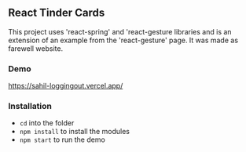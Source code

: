 
## React Tinder Cards

This project uses 'react-spring' and 'react-gesture libraries and is an extension of an example from the 'react-gesture' page. It was made as farewell website.

### Demo

https://sahil-loggingout.vercel.app/


### Installation

- ```cd``` into the folder
- ```npm install``` to install the modules
- ```npm start``` to run the demo

